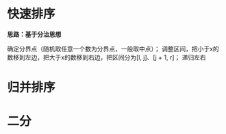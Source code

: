 # 快速排序

**思路：基于分治思想**

确定分界点（随机取任意一个数为分界点，一般取中点）；
调整区间，把小于x的数移到左边，把大于x的数移到右边，把区间分为[l, j]、[j + 1, r]；
递归左右

# 归并排序

# 二分


